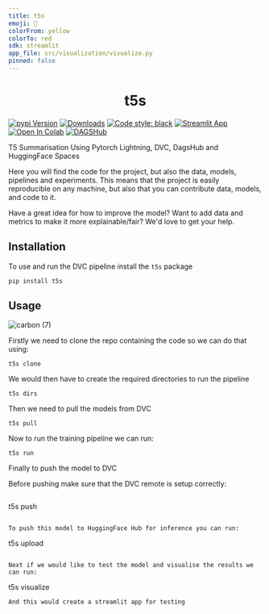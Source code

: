 ```yaml
---
title: t5s
emoji: 💯
colorFrom: yellow
colorTo: red
sdk: streamlit
app_file: src/visualization/visualize.py
pinned: false
---
```




<h1 align="center">t5s</h1>

[![pypi Version](https://img.shields.io/pypi/v/t5s.svg?logo=pypi&logoColor=white)](https://pypi.org/project/t5s/)
[![Downloads](https://static.pepy.tech/personalized-badge/t5s?period=total&units=none&left_color=grey&right_color=orange&left_text=Pip%20Downloads)](https://pepy.tech/project/t5s)
[![Code style: black](https://img.shields.io/badge/code%20style-black-000000.svg)](https://github.com/psf/black)
[![Streamlit App](https://static.streamlit.io/badges/streamlit_badge_black_white.svg)](https://huggingface.co/spaces/gagan3012/summarization)
[![Open In Colab](https://colab.research.google.com/assets/colab-badge.svg)](https://colab.research.google.com/github/gagan3012/summarization/blob/master/notebooks/t5s.ipynb)
[![DAGSHub](https://img.shields.io/badge/%F0%9F%90%B6-Pipeline%20on%20DAGsHub-green)](https://dagshub.com/gagan3012/summarization)

T5 Summarisation Using Pytorch Lightning, DVC, DagsHub and HuggingFace Spaces

Here you will find the code for the project, but also the data, models, pipelines and experiments. This means that the project is easily reproducible on any machine, but also that you can contribute data, models, and code to it.

Have a great idea for how to improve the model? Want to add data and metrics to make it more explainable/fair? We'd love to get your help.


## Installation

To use and run the DVC pipeline install the `t5s` package

```
pip install t5s
```

## Usage

![carbon (7)](https://user-images.githubusercontent.com/49101362/129279588-17271a4c-7258-4208-a94d-89e5b97b6cd0.png)

Firstly we need to clone the repo containing the code so we can do that using:

```
t5s clone 
```

We would then have to create the required directories to run the pipeline

```
t5s dirs
``` 

Then we need to pull the models from DVC

```
t5s pull
```

Now to run the training pipeline we can run:

```
t5s run
```

Finally to push the model to DVC

Before pushing make sure that the DVC remote is setup correctly:

```
```
t5s push
```

To push this model to HuggingFace Hub for inference you can run:

```
t5s upload
```

Next if we would like to test the model and visualise the results we can run:

```
t5s visualize
```
And this would create a streamlit app for testing

